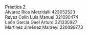 Práctica 2  
Alvarez Ríos Metzitlalli 423052523  
Reyes Colín Luis Manuel 321090474  
León García Gael Arturo 321330927  
Martìnez Jimènez Maitreyi 320099773  